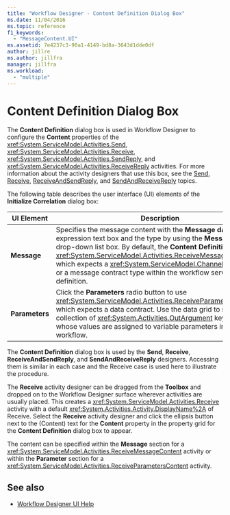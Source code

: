 ```yaml
---
title: "Workflow Designer - Content Definition Dialog Box"
ms.date: 11/04/2016
ms.topic: reference
f1_keywords:
  - "MessageContent.UI"
ms.assetid: 7e4237c3-90a1-4149-bd8a-3643d1dde0df
author: jillre
ms.author: jillfra
manager: jillfra
ms.workload:
  - "multiple"
---
```

# Content Definition Dialog Box

The **Content Definition** dialog box is used in Workflow Designer to configure the **Content** properties of the <xref:System.ServiceModel.Activities.Send>, <xref:System.ServiceModel.Activities.Receive>, <xref:System.ServiceModel.Activities.SendReply>, and <xref:System.ServiceModel.Activities.ReceiveReply> activities. For more information about the activity designers that use this box, see the [Send](../workflow-designer/send-activity-designer.md), [Receive](../workflow-designer/receive-activity-designer.md), [ReceiveAndSendReply](../workflow-designer/receiveandsendreply-template-designer.md), and [SendAndReceiveReply](../workflow-designer/sendandreceivereply-template-designer.md) topics.

The following table describes the user interface (UI) elements of the **Initialize Correlation** dialog box:

|UI Element|Description|
|-|-----------------|
|**Message**|Specifies the message content with the **Message data** expression text box and the type by using the **Message type** drop-down list box. By default, the **Content Definition** uses the <xref:System.ServiceModel.Activities.ReceiveMessageContent>, which expects a <xref:System.ServiceModel.Channels.Message> or a message contract type within the workflow service definition.|
|**Parameters**|Click the **Parameters** radio button to use <xref:System.ServiceModel.Activities.ReceiveParametersContent>, which expects a data contract. Use the data grid to set a generic collection of <xref:System.Activities.OutArgument> key/value pairs whose values are assigned to variable parameters in the current workflow.|

The **Content Definition** dialog box is used by the **Send**, **Receive**, **ReceiveAndSendReply**, and **SendAndReceiveReply** designers. Accessing them is similar in each case and the Receive case is used here to illustrate the procedure.

The **Receive** activity designer can be dragged from the **Toolbox** and dropped on to the Workflow Designer surface wherever activities are usually placed. This creates a <xref:System.ServiceModel.Activities.Receive> activity with a default <xref:System.Activities.Activity.DisplayName%2A> of Receive. Select the **Receive** activity designer and click the ellipsis button next to the (Content) text for the **Content** property in the property grid for the **Content Definition** dialog box to appear.

The content can be specified within the **Message** section for a <xref:System.ServiceModel.Activities.ReceiveMessageContent> activity or within the **Parameter** section for a <xref:System.ServiceModel.Activities.ReceiveParametersContent> activity.

## See also

- [Workflow Designer UI Help](browse-and-select-a-dotnet-type-dialog-box.md)